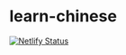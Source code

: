 # learn-chinese
[![Netlify Status](https://api.netlify.com/api/v1/badges/a4174ed8-a08a-4358-9f9e-f3102a6e151f/deploy-status)](https://app.netlify.com/projects/chineselearn/deploys)
